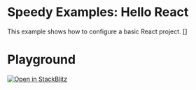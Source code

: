 # Speedy Examples: Hello React

This example shows how to configure a basic React project.
[]
# Playground

[![Open in StackBlitz](https://developer.stackblitz.com/img/open_in_stackblitz.svg)](https://stackblitz.com/github/speedy-js/examples/tree/main/playground/hash)